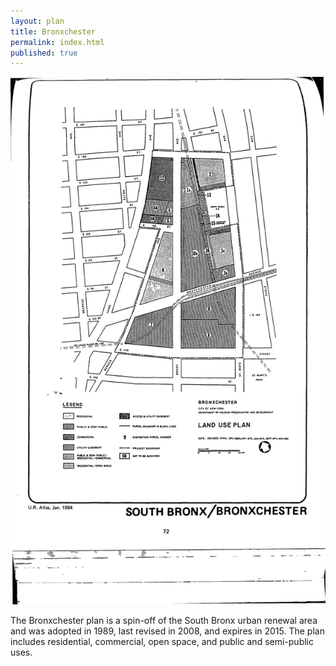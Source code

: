 ```yaml
---
layout: plan
title: Bronxchester
permalink: index.html
published: true
---
```


![Bronxchester, NYC Department of Housing Preservation and Development. Atlas of Urban Renewal Project Areas in the City of New York. Prepared and edited by Nathan Sobel. New York City, 1984.](Bronxchester.jpg)
<!---![Bronxchester, NYC Department of Housing Preservation and Development. Community Development Progress Report: 1968. Prepared and edited by Nathan Sobel. New York City, 1968.](Bronxchester_1968.png)-->

The Bronxchester plan is a spin-off of the South Bronx urban renewal area and was adopted in 1989, last revised in 2008, and expires in 2015. The plan includes residential, commercial, open space, and public and semi-public uses.